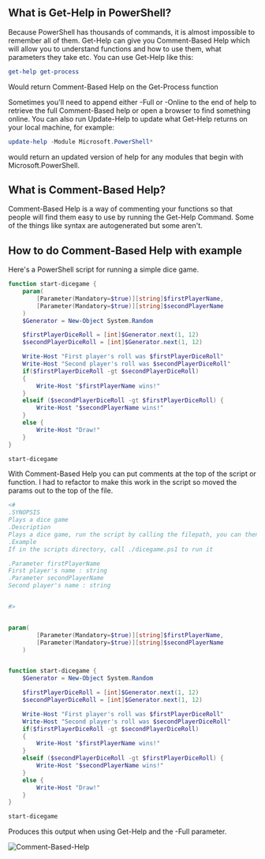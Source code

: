 ## What is Get-Help in PowerShell?

Because PowerShell has thousands of commands, it is almost impossible to remember all of them. Get-Help can give you Comment-Based Help which will allow you to understand functions and how to use them, what parameters they take etc. You can use Get-Help like this:

```PowerShell
get-help get-process
```
Would return Comment-Based Help on the Get-Process function

Sometimes you'll need to append either -Full or -Online to the end of help to retrieve the full Comment-Based help or open a browser to find something online. You can also run Update-Help to update what Get-Help returns on your local machine, for example:

```PowerShell
update-help -Module Microsoft.PowerShell*
```
would return an updated version of help for any modules that begin with Microsoft.PowerShell.

## What is Comment-Based Help?
Comment-Based Help is a way of commenting your functions so that people will find them easy to use by running the Get-Help Command. Some of the things like syntax are autogenerated but some aren't.

## How to do Comment-Based Help with example

Here's a PowerShell script for running a simple dice game.
```PowerShell
function start-dicegame {
    param(
        [Parameter(Mandatory=$true)][string]$firstPlayerName,
        [Parameter(Mandatory=$true)][string]$secondPlayerName
    )
    $Generator = New-Object System.Random

	$firstPlayerDiceRoll = [int]$Generator.next(1, 12)
    $secondPlayerDiceRoll = [int]$Generator.next(1, 12)

    Write-Host "First player's roll was $firstPlayerDiceRoll"
    Write-Host "Second player's roll was $secondPlayerDiceRoll"
    if($firstPlayerDiceRoll -gt $secondPlayerDiceRoll)
    {
        Write-Host "$firstPlayerName wins!"
    }
    elseif ($secondPlayerDiceRoll -gt $firstPlayerDiceRoll) {
        Write-Host "$secondPlayerName wins!"
    }
    else {
        Write-Host "Draw!"
    }
}

start-dicegame
```

With Comment-Based Help you can put comments at the top of the script or function. I had to refactor to make this work in the script so moved the params out to the top of the file.

```PowerShell
<#
.SYNOPSIS
Plays a dice game
.Description
Plays a dice game, run the script by calling the filepath, you can then choose names
.Example
If in the scripts directory, call ./dicegame.ps1 to run it

.Parameter firstPlayerName
First player's name : string
.Parameter secondPlayerName
Second player's name : string


#>


param(
        [Parameter(Mandatory=$true)][string]$firstPlayerName,
        [Parameter(Mandatory=$true)][string]$secondPlayerName
    )


function start-dicegame {
    $Generator = New-Object System.Random

	$firstPlayerDiceRoll = [int]$Generator.next(1, 12)
    $secondPlayerDiceRoll = [int]$Generator.next(1, 12)

    Write-Host "First player's roll was $firstPlayerDiceRoll"
    Write-Host "Second player's roll was $secondPlayerDiceRoll"
    if($firstPlayerDiceRoll -gt $secondPlayerDiceRoll)
    {
        Write-Host "$firstPlayerName wins!"
    }
    elseif ($secondPlayerDiceRoll -gt $firstPlayerDiceRoll) {
        Write-Host "$secondPlayerName wins!"
    }
    else {
        Write-Host "Draw!"
    }
}

start-dicegame
```

Produces this output when using Get-Help and the -Full parameter.

![Comment-Based-Help](./evidencableimages/comment-based-help.png)
